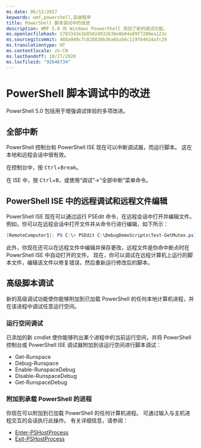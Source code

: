 ```yaml
---
ms.date: 06/12/2017
keywords: wmf,powershell,安装程序
title: PowerShell 脚本调试中的改进
description: WMF 5.0 向 Windows PoowerShell 添加了新的调试功能。
ms.openlocfilehash: 5703343e1b85024931638e8b04a09f7208ea123c
ms.sourcegitcommit: 488a940c7c828820b36a6ba56c119f64614afc29
ms.translationtype: HT
ms.contentlocale: zh-CN
ms.lasthandoff: 10/27/2020
ms.locfileid: "92646734"
---
```

# <a name="improvements-in-powershell-script-debugging"></a>PowerShell 脚本调试中的改进

PowerShell 5.0 包括用于增强调试体验的多项改进。

## <a name="break-all"></a>全部中断

PowerShell 控制台和 PowerShell ISE 现在可以中断调试器，而运行脚本。 这在本地和远程会话中很有效。

在控制台中，按 <kbd>Ctrl</kbd>+<kbd>Break</kbd>。

在 ISE 中，按 <kbd>Ctrl</kbd>+<kbd>B</kbd>，或使用“调试”->“全部中断”菜单命令。

## <a name="remote-debugging-and-remote-file-editing-in-powershell-ise"></a>PowerShell ISE 中的远程调试和远程文件编辑

PowerShell ISE 现在可以通过运行 PSEdit 命令，在远程会话中打开并编辑文件。
例如，你可以在远程会话中打开文件并从命令行进行编辑，如下所示：

```powershell
[RemoteComputer1]: PS C:\> PSEdit C:\DebugDemoScripts\Test-GetMutex.ps1
```

此外，你现在还可以在远程文件中编辑并保存更改，远程文件是你命中断点时在 PowerShell ISE 中自动打开的文件。 现在，你可以调试在远程计算机上运行的脚本文件，编辑该文件以修复错误，然后重新运行修改后的脚本。

## <a name="advanced-script-debugging"></a>高级脚本调试

新的高级调试功能使你能够附加到已加载 PowerShell 的任何本地计算机进程，并在该进程中调试任意运行空间。

### <a name="runspace-debugging"></a>运行空间调试

已添加的新 cmdlet 使你能够列出某个进程中的当前运行空间，并将 PowerShell 控制台或 PowerShell ISE 调试器附加到该运行空间进行脚本调试：

- Get-Runspace
- Debug-Runspace
- Enable-RunspaceDebug
- Disable-RunspaceDebug
- Get-RunspaceDebug

### <a name="attach-to-process-hosting-powershell"></a>附加到承载 PowerShell 的进程

你现在可以附加到已加载 PowerShell 的任何计算机进程。 可通过输入与主机进程交互的会话执行此操作。 有关详细信息，请参阅：

- [Enter-PSHostProcess](/powershell/module/Microsoft.PowerShell.Core/Enter-PSHostProcess)
- [Exit-PSHostProcess](/powershell/module/Microsoft.PowerShell.Core/Exit-PSHostProcess)
